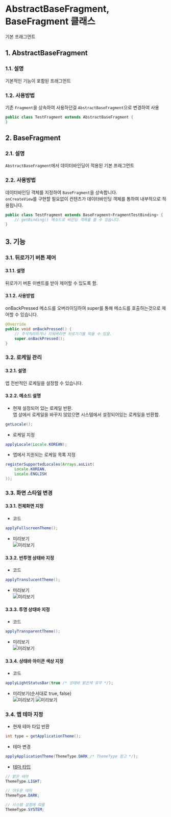 # AbstractBaseFragment, BaseFragment 클래스

기본 프래그먼트

## 1. AbstractBaseFragment

### 1.1. 설명

기본적인 기능이 포함된 프래그먼트

### 1.2. 사용방법

기존 `Fragment`을 상속하여 사용하던걸 `AbstractBaseFragment`으로 변경하여 사용

```java
public class TestFragment extends AbstractBaseFragment {
}
```

## 2. BaseFragment

### 2.1. 설명

`AbstractBaseFragment`에서 데이터바인딩이 적용된 기본 프래그먼트

### 2.2. 사용방법

데이터바인딩 객체를 지정하여 `BaseFragment`을 상속합니다.  
`onCreateView`를 구현할 필요없이 컨텐츠가 데이터바인딩 객체를 통하여 내부적으로 적용됩니다.

```java
public class TestFragment extends BaseFragment<FragmentTestBinding> {
    // getBinding() 메소드로 바인딩 객체를 쓸 수 있습니다.
}
```

## 3. 기능

### 3.1. 뒤로가기 버튼 제어

#### 3.1.1. 설명

뒤로가기 버튼 이벤트를 받아 제어할 수 있도록 함.

#### 3.1.2. 사용방법

onBackPressed 메소드를 오버라이딩하여 super를 통해 메소드를 호출하는것으로 제어할 수 있습니다.

```java
@Override
public void onBackPressed() {
    // 주석처리하거나 지워버리면 뒤로가기를 막을 수 있음.
    super.onBackPressed();
}
```

### 3.2. 로케일 관리

#### 3.2.1. 설명

앱 전반적인 로케일을 설정할 수 있습니다.

#### 3.2.2. 메소드 설명

- 현재 설정되어 있는 로케일 반환.  
  앱 상에서 로케일을 바꾸지 않았으면 시스템에서 설정되어있는 로케일을 반환함.

```java
getLocale();
```

- 로케일 지정

```java
applyLocale(Locale.KOREAN);
```

- 앱에서 지원되는 로케일 목록 지정

```java
registerSupportedLocales(Arrays.asList(
    Locale.KOREAN,
    Locale.ENGLISH
));
```

### 3.3. 화면 스타일 변경

#### 3.3.1. 전체화면 지정

- 코드

```java
applyFullscreenTheme();
```

- 미리보기  
![미리보기](../img/app_fullscreen.png)

#### 3.3.2. 반투명 상태바 지정

- 코드

```java
applyTranslucentTheme();
```

- 미리보기  
![미리보기](../img/app_translucent.png)

#### 3.3.3. 투명 상태바 지정

- 코드

```java
applyTransparentTheme();
```

- 미리보기  
![미리보기](../img/app_transparent.png)

#### 3.3.4. 상태바 아이콘 색상 지정

- 코드

```java
applyLightStatusBar(true /* 상태바 밝은색 유무 */);
```

- 미리보기(순서대로 true, false)  
![미리보기](../img/app_light_statusbar.png)
![미리보기](../img/app_transparent.png)

### 3.4. 앱 테마 지정

- 현재 테마 타입 반환

```java
int type = getApplicationTheme();
```

- 테마 변경

```java
applyApplicationTheme(ThemeType.DARK /* ThemeType 참고 */);
```

- [테마 타입](../../library/src/main/java/com/nextstory/app/theme/ThemeType.java)

```java
// 밝은 테마
ThemeType.LIGHT;

// 어두운 테마
ThemeType.DARK;

// 시스템 설정에 따름
ThemeType.SYSTEM;
```
